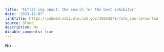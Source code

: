 ```yaml
---
title: 'FLT(3)-ing about: the search for the best inhibitor'
date: '2023-12-07'
linkTitle: https://pubmed.ncbi.nlm.nih.gov/38060271/?utm_source=curl&utm_medium=rss&utm_campaign=journals&utm_content=7603509&fc=None&ff=20231208170728&v=2.17.9.post6+86293ac
source: Blood
description: No ...
disable_comments: true
---
```

No ...